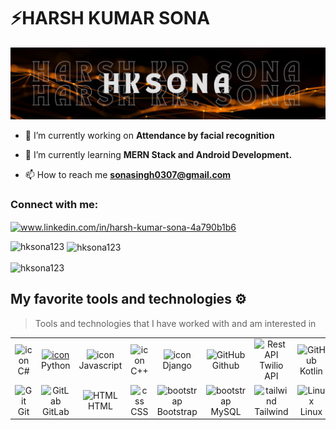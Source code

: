 <h1>⚡️HARSH KUMAR SONA</h1>


![Masterhead](https://github.com/Hksona123/Hksona123/blob/main/header%20image.png)





- 🔭 I’m currently working on **Attendance by facial recognition**

- 🌱 I’m currently learning **MERN Stack and Android Development.**

- 📫 How to reach me **sonasingh0307@gmail.com**

<h3 align="left">Connect with me:</h3>
<p align="left">
<a href="https://linkedin.com/in/www.linkedin.com/in/harsh-kumar-sona-4a790b1b6" target="blank"><img align="center" src="https://raw.githubusercontent.com/rahuldkjain/github-profile-readme-generator/master/src/images/icons/Social/linked-in-alt.svg" alt="www.linkedin.com/in/harsh-kumar-sona-4a790b1b6" height="30" width="40" /></a>
</p>

<p><img align="left" src="https://github-readme-stats.vercel.app/api/top-langs?username=hksona123&show_icons=true&locale=en&layout=compact" alt="hksona123" /></p>

<p>&nbsp;<img align="center" src="https://github-readme-stats.vercel.app/api?username=hksona123&show_icons=true&locale=en" alt="hksona123" /></p>

<p><img align="center" src="https://github-readme-streak-stats.herokuapp.com/?user=hksona123&" alt="hksona123" /></p>

## My favorite tools and technologies ⚙️

> Tools and technologies that I have worked with and am interested in
<table>
  <tr>
    <td align="center" width="96">
        <img src="https://techstack-generator.vercel.app/csharp-icon.svg" alt="icon" width="65" height="65" />
      <br>C#
    </td>
    <td align="center" width="96">
      <a href="#macropower-tech">
        <img src="https://techstack-generator.vercel.app/python-icon.svg" alt="icon" width="65" height="65" />
      </a>
      <br>Python
    </td>
    <td align="center" width="96">
        <img src="https://techstack-generator.vercel.app/js-icon.svg" alt="icon" width="65" height="65" />
      <br>Javascript
    </td>
    <td align="center" width="96">
        <img src="https://techstack-generator.vercel.app/cpp-icon.svg" alt="icon" width="65" height="65" />
      <br>C++
    </td>
       <td align="center" width="96">
        <img src="https://techstack-generator.vercel.app/django-icon.svg" alt="icon" width="65" height="65" />
      <br>Django
    </td>
       <td align="center" width="96">
        <img src="https://techstack-generator.vercel.app/github-icon.svg" width="65" height="65" alt="GitHub" />
      <br>Github
    </td>
          <td align="center" width="96">
        <img src="https://imgs.search.brave.com/3Lr48AHAIgpjEhN1jKDJHNMKAsKT5xVfgDb4JkOwGUw/rs:fit:500:0:0/g:ce/aHR0cHM6Ly9hc3Nl/dC5icmFuZGZldGNo/LmlvL2lkVDd3Vm9f/ekwvaWRaRWV6V3g0/NS5zdmc_dXBkYXRl/ZD0xNjY4NTE1NTg0/NTE3.svg" width="65" height="65" alt="Rest API" />
      <br>Twilio API
    </td>
 <td align="center" width="96">
        <img src="https://imgs.search.brave.com/rVUuJDmjnu4z_bxSaZ2p7yJ0RhKW0d75_r5GFcNDwkA/rs:fit:500:0:0/g:ce/aHR0cHM6Ly9sb2dv/dHlwLnVzL2ZpbGUv/a290bGluLnN2Zw.svg" width="65" height="65" alt="GitHub" />
      <br>Kotlin
    </td>
  </tr>
  <tr>
    <td align="center" width="96">
        <img src="https://skillicons.dev/icons?i=git" width="48" height="48" alt="Git" />
      <br>Git
    </td>
    <td align="center"  width="96">
        <img src="https://skillicons.dev/icons?i=gitlab" width="48" height="48" alt="GitLab" />
      <br>GitLab
    </td>
    <td align="center"  width="96">
        <img src="https://skillicons.dev/icons?i=html" width="48" height="48" alt="HTML" />
      <br>HTML
    </td>
    <td align="center" width="96">
        <img src="https://skillicons.dev/icons?i=css" width="48" height="48" alt="css" />
      <br>CSS
    </td>
    <td align="center"  width="96">
        <img src="https://skillicons.dev/icons?i=bootstrap" width="48" height="48" alt="bootstrap" />
      <br>Bootstrap
    </td>
     <td align="center"  width="96">
        <img src="https://imgs.search.brave.com/tPLuwtV0HpzWekuK_47THmcceJjumOIFhF0rpYpCPzg/rs:fit:500:0:0/g:ce/aHR0cHM6Ly9wbmdp/bWcuY29tL3VwbG9h/ZHMvbXlzcWwvbXlz/cWxfUE5HMjIucG5n" width="48" height="48" alt="bootstrap" />
      <br>MySQL
    </td>
    <td align="center" width="96">
        <img src="https://skillicons.dev/icons?i=tailwind" width="48" height="48" alt="tailwind" />
      <br>Tailwind
    </td>
            <td align="center" width="96">
        <img src="https://skillicons.dev/icons?i=linux" width="48" height="48" alt="Linux" />
      <br>Linux
    </td>
  </tr>
 <tr>
 </tr>
</table>
